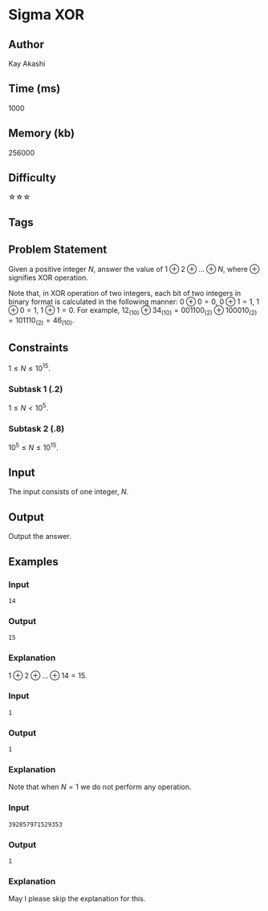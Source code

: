 # Sigma XOR

## Author

Kay Akashi

## Time (ms)

1000

## Memory (kb)

256000

## Difficulty

☆☆☆

## Tags

## Problem Statement 

Given a positive integer $N$, answer the value of $1 ⊕ 2 ⊕ ... ⊕ N$, where $⊕$ signifies XOR operation.

Note that, in XOR operation of two integers, each bit of two integers in binary format is calculated in the following manner: $0 ⊕ 0 = 0$, $0 ⊕ 1 = 1$, $1 ⊕ 0 = 1$, $1 ⊕ 1 = 0$. For example, $12_{(10)} ⊕ 34_{(10)} = 001100_{(2)} ⊕ 100010_{(2)} = 101110_{(2)} = 46_{(10)}$. 

## Constraints

$1 \leq N \leq 10^{15}$.

### Subtask 1 (.2)

$1 \leq N \lt 10^{5}$.

### Subtask 2 (.8)

$10^{5} \leq N \leq 10^{15}$.

## Input

The input consists of one integer, $N$.

## Output

Output the answer.

## Examples

### Input

```
14
```

### Output

```
15
```

### Explanation

$1 ⊕ 2 ⊕ ... ⊕ 14 = 15$.

### Input

```
1
```

### Output
```
1
```

### Explanation

Note that when $N = 1$ we do not perform any operation.

### Input

```
392857971529353
```

### Output
```
1
```

### Explanation

May I please skip the explanation for this.